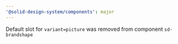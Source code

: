 ```yaml
---
'@solid-design-system/components': major
---
```


Default slot for `variant=picture` was removed from component `sd-brandshape`
